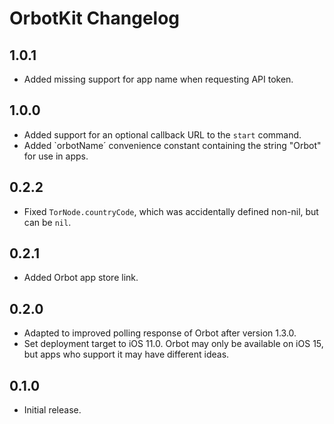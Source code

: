 #  OrbotKit Changelog

## 1.0.1
- Added missing support for app name when requesting API token.

## 1.0.0
- Added support for an optional callback URL to the `start` command.
- Added `orbotName´ convenience constant containing the string "Orbot" for use in apps.

## 0.2.2
- Fixed `TorNode.countryCode`, which was accidentally defined non-nil, but can be `nil`.

## 0.2.1
- Added Orbot app store link.

## 0.2.0
- Adapted to improved polling response of Orbot after version 1.3.0.
- Set deployment target to iOS 11.0. Orbot may only be available on iOS 15, 
  but apps who support it may have different ideas. 

## 0.1.0

- Initial release.
